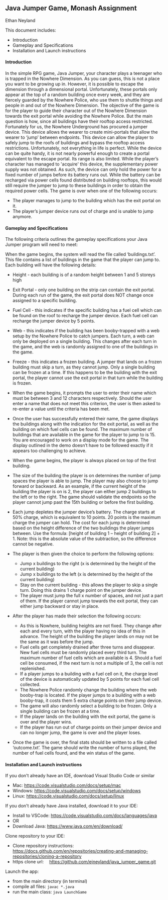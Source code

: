## Java Jumper Game, Monash Assignment
Ethan Neyland

This document includes:
- Introduction
- Gameplay and Specifications
- Installation and Launch instructions

#### Introduction
In the simple RPG game, Java Jumper, your character plays a teenager who is trapped in the Nowhere Dimension. As you can guess, this is not a place you want to be growing up in. However, it is possible to escape the dimension through a dimensional portal. Unfortunately, these portals only appear at the top of a random building once every week, and they are fiercely guarded by the Nowhere Police, who use them to shuttle things and people in and out of the Nowhere Dimension.
The objective of the game is for the player to guide their character out of the Nowhere Dimension towards the exit portal while avoiding the Nowhere Police. But the main question is how, since all buildings have their rooftop access restricted.
Fortunately for us, the Nowhere Underground has procured a jumper device. This device allows the wearer to create mini-portals that allow the wearer to ‘jump’ between endpoints. This device can allow the player to safely jump to the roofs of buildings and bypass the rooftop access restrictions. Unfortunately, not everything in life is perfect. While the device can be quite handy, it is not nearly powerful enough to create a portal equivalent to the escape portal. Its range is also limited. While the player’s character has managed to 'acquire' this device, the supplementary power supply was not obtained. As such, the device can only hold the power for a fixed number of jumps before its battery runs out. While the battery can be recharged via power cells found distributed on building rooftops, this would still require the jumper to jump to these buildings in order to obtain the required power cells.
The game is over when one of the following occurs:
- The player manages to jump to the building which has the exit portal on it.
- The player’s jumper device runs out of charge and is unable to jump anymore.

#### Gameplay and Specifications
The following criteria outlines the gameplay specifications your Java Jumper program will need to meet:

When the game begins, the system will read the file called ‘buildings.txt’. This file contains a list of buildings in the game that the player can jump to. Each building will have the following details:

- Height - each building is of a random height between 1 and 5 storeys high
- Exit Portal - only one building on the strip can contain the exit portal. During each run of the game, the exit portal does NOT change once assigned to a specific building.
- Fuel Cell - this indicates if the specific building has a fuel cell which can be found on the roof to recharge the jumper device. Each fuel cell can recharge the jumper device by 5 points.
- Web - this indicates if the building has been booby-trapped with a web setup by the Nowhere Police to catch jumpers. Each turn, a web can only be deployed on a single building. This changes after each turn in the game, and the web is randomly assigned to one of the buildings in the game.
- Freeze - this indicates a frozen building. A jumper that lands on a frozen building must skip a turn, as they cannot jump. Only a single building can be frozen at a time. If this happens to be the building with the exit portal, the player cannot use the exit portal in that turn while the building is frozen.


- When the game begins, it prompts the user to enter their name which must be between 3 and 12 characters respectively. Should the user enter a name that does not meet this criterion, the user is then asked to re-enter a value until the criteria has been met.
- Once the user has successfully entered their name, the game displays the buildings along with the indication for the exit portal, as well as the building on which fuel cells can be found. The maximum number of buildings that are available in the game for the player to jump to is 15. You are encouraged to work on a display mode for the game. The display outlined in the demo doesn’t have to be followed exactly if it appears too challenging to achieve.
- When the game begins, the player is always placed on top of the first building.
- The size of the building the player is on determines the number of jump spaces the player is able to jump. The player may also choose to jump forward or backward. As an example, if the current height of the building the player is on is 2, the player can either jump 2 buildings to the left or to the right. The game should validate the endpoints so the player cannot jump past the 15th building or before the first building.
- Each jump depletes the jumper device’s battery. The charge starts at 50% charge, which is equivalent to 10 points. 20 points is the maximum charge the jumper can hold. The cost for each jump is determined based on the height difference of the two buildings the player jumps between. Use the formula: [height of building 1 – height of building 2] + 1. Note: this is the absolute value of the subtraction, so the difference cannot be negative.
- The player is then given the choice to perform the following options:
  - Jump x buildings to the right (x is determined by the height of the current building)
  - Jump x buildings to the left (x is determined by the height of the current building)
  - Stay on the current building - this allows the player to skip a single turn. Doing this drains 1 charge point on the jumper device.
  - The player must jump the full x number of spaces, and not just a part of them. If the player cannot jump towards the exit portal, they can either jump backward or stay in place.


- After the player has made their selection the following occurs:
  - As this is Nowhere, building heights are not fixed. They change after each and every turn, with the player having no idea of this in advance. The height of the building the player lands on may not be the same as it was before the jump.
  - Fuel cells get completely drained after three turns and disappear. New fuel cells must be randomly placed every third turn. The maximum number of fuel cells which are available is 4. Should a fuel cell be consumed, if the next turn is not a multiple of 3, the cell is not replenished.
  - If a player jumps to a building with a fuel cell on it, the charge level of the device is automatically updated by 5 points for each fuel cell collected.
  - The Nowhere Police randomly change the building where the web booby-trap is located. If the player jumps to a building with a web booby-trap, it costs them 5 extra charge points on their jump device.
  - The game will also randomly select a building to be frozen. Only a single building can be frozen at a time.
  - If the player lands on the building with the exit portal, the game is over and the player wins.
  - If the player has run out of charge points on their jumper device and can no longer jump, the game is over and the player loses.


- Once the game is over, the final stats should be written to a file called ‘outcome.txt’. The game should write the number of turns played, the number of fuel cells found, and the win status of the game.

#### Installation and Launch instructions
If you don't already have an IDE, download Visual Studio Code or similar
- Mac: https://code.visualstudio.com/docs/setup/mac
- Windows: https://code.visualstudio.com/docs/setup/windows
- Linux: https://code.visualstudio.com/docs/setup/linux

If you don't already have Java installed, download it to your IDE:
- Install to VSCode: https://code.visualstudio.com/docs/languages/java
- OR
- Download Java: https://www.java.com/en/download/

Clone repository to your IDE:
- Clone repository instructions: https://docs.github.com/en/repositories/creating-and-managing-repositories/cloning-a-repository
- https clone url:  https://github.com/ejneyland/java_jumper_game.git

Launch the app:
- from the main directory (in terminal)
- compile all files: ```javac *.java```
- run the main class: ```java LaunchGame```

